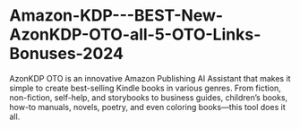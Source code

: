 # Amazon-KDP---BEST-New-AzonKDP-OTO-all-5-OTO-Links-Bonuses-2024
AzonKDP OTO is an innovative Amazon Publishing AI Assistant that makes it simple to create best-selling Kindle books in various genres. From fiction, non-fiction, self-help, and storybooks to business guides, children’s books, how-to manuals, novels, poetry, and even coloring books—this tool does it all.

